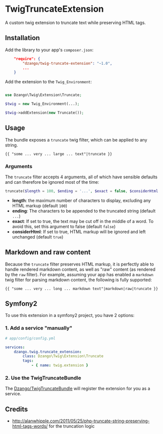 TwigTruncateExtension
=====================

A custom twig extension to truncate text while preserving HTML tags.

Installation
------------

Add the library to your app's `composer.json`:

```json
    "require": {
        "dzango/twig-truncate-extension": "~1.0",
        ...
    }

```

Add the extension to the `Twig_Environment`:

```php

use Dzango\Twig\Extension\Truncate;

$twig = new Twig_Environment(...);

$twig->addExtension(new Truncate());
```

Usage
-----

The bundle exposes a `truncate` twig filter, which can be applied to any string.

```twig
{{ "some ... very ... large ... text"|truncate }}
```

### Arguments

The `truncate` filter accepts 4 arguments, all of which have sensible defaults and can therefore be ignored most of the time:

```php
truncate($length = 100, $ending = '...', $exact = false, $considerHtml = true)
```

* **length**: the maximum number of characters to display, excluding any HTML markup (default `100`)
* **ending**: The characters to be appended to the truncated string (default `...`)
* **exact**: If set to true, the text may be cut off in the middle of a word. To avoid this, set this argument to false (default `false`)
* **considerHtml**: If set to true, HTML markup will be ignored and left unchanged (default `true`)

Markdown and raw content
------------------------

Because the `truncate` filter preserves HTML markup, it is perfectly able to handle rendered markdown content, as well as "raw" content (as rendered by the `raw` filter). For example, assuming your app has enabled a `markdown` twig filter for parsing markdown content, the following is fully supported:

```twig
{{ "some ... very ... long ... markdown text"|markdown|raw|truncate }}
```

Symfony2
--------

To use this extension in a symfony2 project, you have 2 options:

### 1. Add a service "manually"

```yaml
# app/config/config.yml

services:
    dzango.twig.truncate_extension:
        class: Dzango\Twig\Extension\Truncate
        tags:
            - { name: twig.extension }
```

### 2. Use the TwigTruncateBundle

The [Dzango/TwigTruncateBundle](https://github.com/dzango/TwigTruncateBundle) will register the extension for you as a service.

Credits
-------

 * http://alanwhipple.com/2011/05/25/php-truncate-string-preserving-html-tags-words/ for the truncation logic
